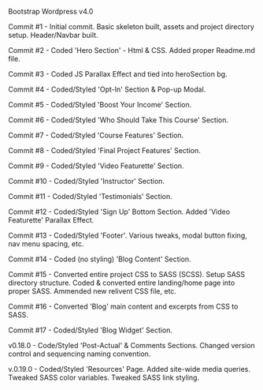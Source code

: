 Bootstrap  Wordpress v4.0

Commit #1 - Initial commit. Basic skeleton built, assets and project directory setup. Header/Navbar built.

Commit #2 - Coded 'Hero Section' - Html & CSS. Added proper Readme.md file.

Commit #3 - Coded JS Parallax Effect and tied into heroSection bg.

Commit #4 - Coded/Styled 'Opt-In' Section & Pop-up Modal.

Commit #5 - Coded/Styled 'Boost Your Income' Section.

Commit #6 - Coded/Styled 'Who Should Take This Course' Section.

Commit #7 - Coded/Styled 'Course Features' Section.

Commit #8 - Coded/Styled 'Final Project Features' Section.

Commit #9 - Coded/Styled 'Video Featurette' Section.

Commit #10 - Coded/Styled 'Instructor' Section.

Commit #11 - Coded/Styled 'Testimonials' Section.

Commit #12 - Coded/Styled 'Sign Up' Bottom Section. Added 'Video Featurette' Parallax Effect.

Commit #13 - Coded/Styled 'Footer'. Various tweaks, modal button fixing, nav menu spacing, etc.

Commit #14 - Coded (no styling) 'Blog Content' Section.

Commit #15 - Converted entire project CSS to SASS (SCSS). Setup SASS directory structure. Coded & converted entire landing/home page into proper SASS. Ammended new relivent CSS file, etc.

Commit #16 - Converted 'Blog' main content and excerpts from CSS to SASS.

Commit #17 - Coded/Styled 'Blog Widget' Section.

v0.18.0 - Code/Styled 'Post-Actual' & Comments Sections. Changed version control and sequencing naming convention.

v.0.19.0 - Coded/Styled 'Resources' Page. Added site-wide media queries. Tweaked SASS color variables. Tweaked SASS link styling.